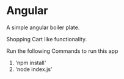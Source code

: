 # Angular
A simple angular boiler plate.

Shopping Cart like functionality.

Run the following Commands to run this app
1. 'npm install'
2. 'node index.js'
